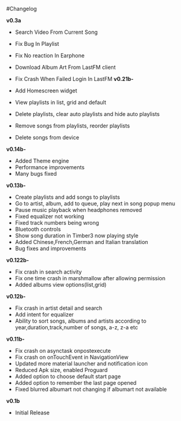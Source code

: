 #Changelog

**v0.3a**
* Search Video From Current Song
* Fix Bug In Playlist
* Fix No reaction In Earphone
* Download Album Art From LastFM client
* Fix Crash When Failed Login In LastFM
**v0.21b-**

* Add Homescreen widget
* View playlists in list, grid and default
* Delete playlists, clear auto playlists and hide auto playlists
* Remove songs from playlists, reorder playlists
* Delete songs from device

**v0.14b-**

* Added Theme engine
* Performance improvements
* Many bugs fixed

**v0.13b-**

* Create playlists and add songs to playlists
* Go to artist, album, add to queue, play next in song popup menu
* Pause music playback when headphones removed
* Fixed equalizer not working
* Fixed track numbers being wrong
* Bluetooth controls
* Show song duration in Timber3 now playing style
* Added Chinese,French,German and Italian translation
* Bug fixes and improvements

**v0.122b-**
* Fix crash in search activity
* Fix one time crash in marshmallow after allowing permission
* Added albums view options(list,grid)

**v0.12b-**
* Fix crash in artist detail and search
* Add intent for equalizer
* Ability to sort songs, albums and artists according to year,duration,track,number of songs, a-z, z-a etc


**v0.11b-**
* Fix crash on asynctask onpostexecute
* Fix crash on onTouchEvent in NavigationView
* Updated more material launcher and notification icon
* Reduced Apk size, enabled Proguard
* Added option to choose default start page
* Added option to remember the last page opened
* Fixed blurred albumart not changing if albumart not available

**v0.1b**
* Initial Release
